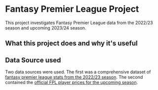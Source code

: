 # Fantasy Premier League Project
This project investigates Fantasy Premier League data from the 2022/23 season and upcoming 2023/24 season.

## What this project does and why it's useful

## Data Source used 
Two data sources were used. The first was a comprehensive dataset of [fantasy premier league stats from the 2022/23 season](https://www.kaggle.com/datasets/meraxes10/fantasy-premier-league-dataset-2022-2023). The second contained the [official FPL player prices for the upcoming season](https://www.fplanalytics.com/playerStatus.html).



